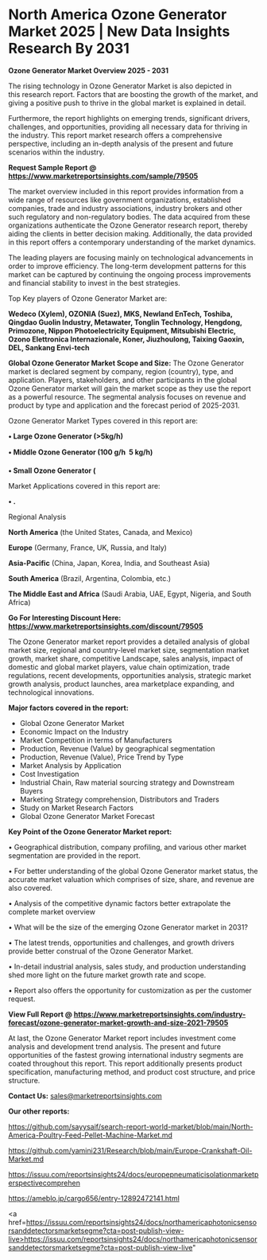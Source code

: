 # North America Ozone Generator Market 2025 | New Data Insights Research By 2031

<Strong> Ozone Generator Market Overview 2025 - 2031</strong>

The rising technology in Ozone Generator Market is also depicted in this research report. Factors that are boosting the growth of the market, and giving a positive push to thrive in the global market is explained in detail.

Furthermore, the report highlights on emerging trends, significant drivers, challenges, and opportunities, providing all necessary data for thriving in the industry. This report market research offers a comprehensive perspective, including an in-depth analysis of the present and future scenarios within the industry.

<strong>Request Sample Report @ <a href=https://www.marketreportsinsights.com/sample/79505>https://www.marketreportsinsights.com/sample/79505</a></strong>

The market overview included in this report provides information from a wide range of resources like government organizations, established companies, trade and industry associations, industry brokers and other such regulatory and non-regulatory bodies. The data acquired from these organizations authenticate the Ozone Generator research report, thereby aiding the clients in better decision making. Additionally, the data provided in this report offers a contemporary understanding of the market dynamics.

The leading players are focusing mainly on technological advancements in order to improve efficiency. The long-term development patterns for this market can be captured by continuing the ongoing process improvements and financial stability to invest in the best strategies.

Top Key players of Ozone Generator Market are:

<strong>Wedeco (Xylem), OZONIA (Suez), MKS, Newland EnTech, Toshiba, Qingdao Guolin Industry, Metawater, Tonglin Technology, Hengdong, Primozone, Nippon Photoelectricity Equipment, Mitsubishi Electric, Ozono Elettronica Internazionale, Koner, Jiuzhoulong, Taixing Gaoxin, DEL, Sankang Envi-tech</strong>

<strong><b>Global Ozone Generator Market Scope and Size:</b></strong>
The Ozone Generator market is declared segment by company, region (country), type, and application. Players, stakeholders, and other participants in the global Ozone Generator market will gain the market scope as they use the report as a powerful resource. The segmental analysis focuses on revenue and product by type and application and the forecast period of 2025-2031.

Ozone Generator Market Types covered in this report are:

<strong>• Large Ozone Generator (>5kg/h)

• Middle Ozone Generator (100 g/h  5 kg/h)

• Small Ozone Generator (</strong>

Market Applications covered in this report are:

<strong>• .</strong> 

Regional Analysis

<strong>North America</strong> (the United States, Canada, and Mexico)

<strong>Europe</strong> (Germany, France, UK, Russia, and Italy)

<strong>Asia-Pacific</strong> (China, Japan, Korea, India, and Southeast Asia)

<strong>South America</strong> (Brazil, Argentina, Colombia, etc.)

<strong>The Middle East and Africa</strong> (Saudi Arabia, UAE, Egypt, Nigeria, and South Africa)

<strong>Go For Interesting Discount Here: <a href=https://www.marketreportsinsights.com/discount/79505>https://www.marketreportsinsights.com/discount/79505</a></strong>

The Ozone Generator market report provides a detailed analysis of global market size, regional and country-level market size, segmentation market growth, market share, competitive Landscape, sales analysis, impact of domestic and global market players, value chain optimization, trade regulations, recent developments, opportunities analysis, strategic market growth analysis, product launches, area marketplace expanding, and technological innovations.

<strong><b>Major factors covered in the report:</b></strong>
<ul>
  <li>Global Ozone Generator Market </li>
  <li>Economic Impact on the Industry</li>
  <li>Market Competition in terms of Manufacturers</li>
  <li>Production, Revenue (Value) by geographical segmentation</li>
  <li>Production, Revenue (Value), Price Trend by Type</li>
  <li>Market Analysis by Application</li>
  <li>Cost Investigation</li>
  <li>Industrial Chain, Raw material sourcing strategy and Downstream Buyers</li>
  <li>Marketing Strategy comprehension, Distributors and Traders</li>
  <li>Study on Market Research Factors</li>
  <li>Global Ozone Generator Market Forecast</li>
</ul>

<strong><b>Key Point of the Ozone Generator Market report:</b></strong>

• Geographical distribution, company profiling, and various other market segmentation are provided in the report.

• For better understanding of the global Ozone Generator market status, the accurate market valuation which comprises of size, share, and revenue are also covered.

• Analysis of the competitive dynamic factors better extrapolate the complete market overview

• What will be the size of the emerging Ozone Generator market in 2031?

• The latest trends, opportunities and challenges, and growth drivers provide better construal of the Ozone Generator Market.

• In-detail industrial analysis, sales study, and production understanding shed more light on the future market growth rate and scope.

• Report also offers the opportunity for customization as per the customer request.

<strong><b>View Full Report @ <a href=https://www.marketreportsinsights.com/industry-forecast/ozone-generator-market-growth-and-size-2021-79505>https://www.marketreportsinsights.com/industry-forecast/ozone-generator-market-growth-and-size-2021-79505</a></b></strong>


At last, the Ozone Generator Market report includes investment come analysis and development trend analysis. The present and future opportunities of the fastest growing international industry segments are coated throughout this report. This report additionally presents product specification, manufacturing method, and product cost structure, and price structure.

<strong>Contact Us:</strong>
sales@marketreportsinsights.com

<strong>Our other reports:</strong>

<a href=https://github.com/sayysaif/search-report-world-market/blob/main/North-America-Poultry-Feed-Pellet-Machine-Market.md>https://github.com/sayysaif/search-report-world-market/blob/main/North-America-Poultry-Feed-Pellet-Machine-Market.md</a>

<a href=https://github.com/yamini231/Research/blob/main/Europe-Crankshaft-Oil-Market.md>https://github.com/yamini231/Research/blob/main/Europe-Crankshaft-Oil-Market.md</a>

<a href=https://issuu.com/reportsinsights24/docs/europepneumaticisolationmarketperspectivecomprehen>https://issuu.com/reportsinsights24/docs/europepneumaticisolationmarketperspectivecomprehen</a>

<a href=https://ameblo.jp/cargo656/entry-12892472141.html>https://ameblo.jp/cargo656/entry-12892472141.html</a>

<a href=https://issuu.com/reportsinsights24/docs/northamericaphotonicsensorsanddetectorsmarketsegme?cta=post-publish-view-live>https://issuu.com/reportsinsights24/docs/northamericaphotonicsensorsanddetectorsmarketsegme?cta=post-publish-view-live</a>"
